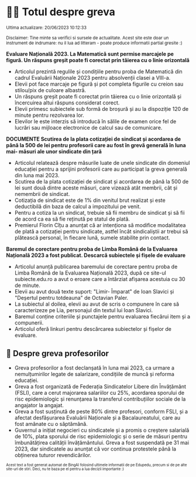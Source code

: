 # 👩‍🏫 Totul despre greva
<sub>Ultima actualizare: 20/06/2023 10:12:33</sub>

<sub>Disclaimer: Tine minte sa verifici si sursele de actualitate. Acest site este doar un instrument de indrumare: nu il lua ad litteram - poate produce informatii partial gresite :)</sub>

**Evaluare Națională 2023. La Matematică sunt permise marcajele pe figură. Un răspuns greșit poate fi corectat prin tăierea cu o linie orizontală**

- Articolul prezintă regulile și condițiile pentru proba de Matematică din cadrul Evaluării Naționale 2023 pentru absolvenții clasei a VIII-a.
- Elevii pot face marcaje pe figură și pot completa figurile cu creion sau stilou/pix de culoare albastră.
- Un răspuns greșit poate fi corectat prin tăierea cu o linie orizontală și încercuirea altui răspuns considerat corect.
- Elevii primesc subiectele sub formă de broșură și au la dispoziție 120 de minute pentru rezolvarea lor.
- Elevilor le este interzis să introducă în sălile de examen orice fel de lucrări sau mijloace electronice de calcul sau de comunicare.

**DOCUMENTE Scutirea de la plata cotizației de sindicat și acordarea de până la 500 de lei pentru profesorii care au fost în grevă generală în luna mai- măsuri ale unor sindicate din țară**

- Articolul relatează despre măsurile luate de unele sindicate din domeniul educației pentru a sprijini profesorii care au participat la greva generală din luna mai 2023.
- Scutirea de la plata cotizației de sindicat și acordarea de până la 500 de lei sunt două dintre aceste măsuri, care vizează atât membrii, cât și nemembrii de sindicat.
- Cotizația de sindicat este de 1% din venitul brut realizat și este deductibilă din baza de calcul a impozitului pe venit.
- Pentru a cotiza la un sindicat, trebuie să fii membru de sindicat și să fii de acord ca ea să fie reținută pe statul de plată.
- Premierul Florin Cîțu a anunțat că ar intenționa să modifice modalitatea de plată a cotizației pentru sindicate, astfel încât sindicaliștii ar trebui să plătească personal, în fiecare lună, sumele stabilite prin contact.

**Baremul de corectare pentru proba de Limba Română de la Evaluarea Națională 2023 a fost publicat. Descarcă subiectele și fișele de evaluare**

- Articolul anunță publicarea baremului de corectare pentru proba de Limba Română de la Evaluarea Națională 2023, după ce site-ul subiecte.edu.ro a avut o eroare care a întârziat afișarea acestuia cu 30 de minute.
- Elevii au avut două texte suport: "Limir- Împarat" de Ioan Slavici și "Deșertul pentru totdeauna" de Octavian Paler.
- La subiectul al doilea, elevii au avut de scris o compunere în care să caracterizeze pe Lia, personajul din textul lui Ioan Slavici.
- Baremul conține criteriile și punctajele pentru evaluarea fiecărui item și a compunerii.
- Articolul oferă linkuri pentru descărcarea subiectelor și fișelor de evaluare.

## 🏫 Despre greva profesorilor

- Greva profesorilor a fost declanșată în luna mai 2023, ca urmare a nemulțumirilor legate de salarizare, condițiile de muncă și reforma educației.
- Greva a fost organizată de Federația Sindicatelor Libere din Învățământ (FSLI), care a cerut majorarea salariilor cu 25%, acordarea sporului de risc epidemiologic și renunțarea la transferul contribuțiilor sociale de la angajator la angajat.
- Greva a fost susținută de peste 80% dintre profesori, conform FSLI, și a afectat desfășurarea Evaluării Naționale și a Bacalaureatului, care au fost amânate cu o săptămână.
- Guvernul a inițiat negocieri cu sindicatele și a promis o creștere salarială de 10%, plata sporului de risc epidemiologic și o serie de măsuri pentru îmbunătățirea calității învățământului. Greva a fost suspendată pe 31 mai 2023, dar sindicatele au anunțat că vor continua protestele până la obținerea tuturor revendicărilor.


<sub><sub>Acest text a fost generat automat de BingAI folosind ultimele informatii de pe Edupedu, precum si de pe alte site-uri de stiri. Deci, nu te baza pe el pentru a lua decizii importante :)</sub></sub>